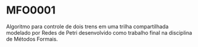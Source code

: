 # MFO0001

Algoritmo para controle de dois trens em uma trilha compartilhada modelado por Redes de Petri desenvolvido como trabalho final na disciplina de Métodos Formais.
